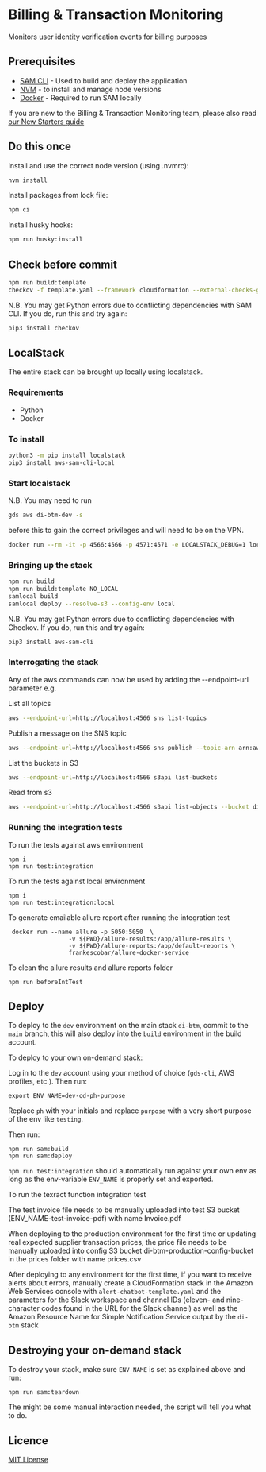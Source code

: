 # Billing & Transaction Monitoring

Monitors user identity verification events for billing purposes

## Prerequisites

- [SAM CLI](https://docs.aws.amazon.com/serverless-application-model/latest/developerguide/serverless-sam-cli-install.html) - Used to build and deploy the application
- [NVM](https://github.com/nvm-sh/nvm) - to install and manage node versions
- [Docker](https://docs.docker.com/get-docker/) - Required to run SAM locally

If you are new to the Billing & Transaction Monitoring team, please also read [our New Starters guide](https://govukverify.atlassian.net/l/cp/XMirz7JE)

## Do this once

Install and use the correct node version (using .nvmrc):

```sh
nvm install
```

Install packages from lock file:

```sh
npm ci
```

Install husky hooks:

```sh
npm run husky:install
```

## Check before commit

```sh
npm run build:template
checkov -f template.yaml --framework cloudformation --external-checks-git git@github.com:alphagov/di-devplatform-checkov-hook.git//src/gds_digitalidentity_checkovhook/custom_policies
```

N.B. You may get Python errors due to conflicting dependencies with SAM CLI. If you do, run this and try again:

```sh
pip3 install checkov
```

## LocalStack

The entire stack can be brought up locally using localstack.

### Requirements

- Python
- Docker

### To install

```sh
python3 -m pip install localstack
pip3 install aws-sam-cli-local
```

### Start localstack

N.B. You may need to run

```sh
gds aws di-btm-dev -s
```

before this to gain the correct privileges and will need to be on the VPN.

```sh
docker run --rm -it -p 4566:4566 -p 4571:4571 -e LOCALSTACK_DEBUG=1 localstack/localstack
```

### Bringing up the stack

```sh
npm run build
npm run build:template NO_LOCAL
samlocal build
samlocal deploy --resolve-s3 --config-env local
```

N.B. You may get Python errors due to conflicting dependencies with Checkov. If you do, run this and try again:

```sh
pip3 install aws-sam-cli
```

### Interrogating the stack

Any of the aws commands can now be used by adding the --endpoint-url parameter e.g.

List all topics

```sh
aws --endpoint-url=http://localhost:4566 sns list-topics
```

Publish a message on the SNS topic

```sh
aws --endpoint-url=http://localhost:4566 sns publish --topic-arn arn:aws:sns:eu-west-2:000000000000:TestTxMATopic --message '{"event_id":"67e5-4b66-a403","timestamp":1668124800,"timestamp_formatted":"2022-11-11T09:26:18.000Z","event_name":"IPV_KBV_CRI_REQUEST_SENT","component_id":"https://test.gov.uk","user":{"user_id":"testUser-01","ip_address":"000.000.000.000, 10.1.60.000","session_id":"4c52152e-ee0","govuk_signin_journey_id":"b85cb29c-b1e7"},"restricted":{"name":[{"nameParts":[{"type":"GivenName","value":"Melissa"},{"type":"FamilyName","value":"Pereira"}]}],"birthDate":[{"value":"1959-08-23"}],"address":[{"uprn":100120012077,"buildingNumber":"8","streetName":"HADLEY ROAD","addressLocality":"BATH","postalCode":"BA2 5AA","addressCountry":"GB","validFrom":"2014-01-01"}]},"reIngestCount":0, "client_id": "client1"}'
```

List the buckets in S3

```sh
aws --endpoint-url=http://localhost:4566 s3api list-buckets
```

Read from s3

```sh
aws --endpoint-url=http://localhost:4566 s3api list-objects --bucket di-btm-storagebucket-fc161d3a
```

### Running the integration tests

To run the tests against aws environment

```
npm i
npm run test:integration

```

To run the tests against local environment

```
npm i
npm run test:integration:local
```

To generate emailable allure report after running the integration test

```
 docker run --name allure -p 5050:5050  \
                 -v ${PWD}/allure-results:/app/allure-results \
                 -v ${PWD}/allure-reports:/app/default-reports \
                 frankescobar/allure-docker-service
```

To clean the allure results and allure reports folder

```
npm run beforeIntTest
```

## Deploy

To deploy to the `dev` environment on the main stack `di-btm`, commit to the `main` branch, this will also deploy into
the `build` environment in the build account.

To deploy to your own on-demand stack:

Log in to the `dev` account using your method of choice (`gds-cli`, AWS profiles, etc.).
Then run:

```
export ENV_NAME=dev-od-ph-purpose
```

Replace `ph` with your initials and replace `purpose` with a very short purpose of the env like `testing`.

Then run:

```
npm run sam:build
npm run sam:deploy
```

`npm run test:integration` should automatically run against your own env as long as the env-variable `ENV_NAME` is
properly set and exported.

To run the texract function integration test

The test invoice file needs to be manually uploaded into test S3 bucket (ENV_NAME-test-invoice-pdf) with name Invoice.pdf

When deploying to the production environment for the first time or updating real expected supplier transaction prices,
the price file needs to be manually uploaded into config S3 bucket di-btm-production-config-bucket in the prices folder
with name prices.csv

After deploying to any environment for the first time, if you want to receive alerts about errors, manually create a
CloudFormation stack in the Amazon Web Services console with `alert-chatbot-template.yaml` and the parameters for the
Slack workspace and channel IDs (eleven- and nine-character codes found in the URL for the Slack channel) as well as
the Amazon Resource Name for Simple Notification Service output by the `di-btm` stack

## Destroying your on-demand stack

To destroy your stack, make sure `ENV_NAME` is set as explained above and run:

```
npm run sam:teardown
```

The might be some manual interaction needed, the script will tell you what to do.

## Licence

[MIT License](LICENCE)
